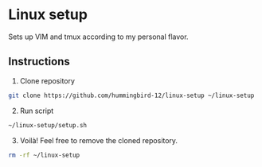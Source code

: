 # Linux setup

Sets up VIM and tmux according to my personal flavor.

## Instructions
1. Clone repository
  ```bash
  git clone https://github.com/hummingbird-12/linux-setup ~/linux-setup
  ```
2. Run script
  ```bash
  ~/linux-setup/setup.sh
  ```
3. Voilà!
  Feel free to remove the cloned repository.
  ```bash
  rm -rf ~/linux-setup
  ```
